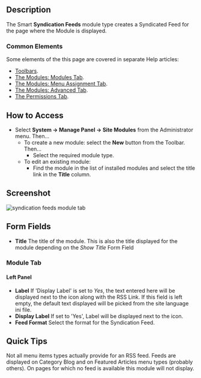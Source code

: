 <!-- Filename: Help4.x:Site_Modules:_Syndication_Feeds / Display title: Site Modules: Syndication Feeds -->

## Description

The Smart **Syndication Feeds** module type creates a Syndicated Feed
for the page where the Module is displayed.

### Common Elements

Some elements of the this page are covered in separate Help articles:

* [Toolbars](jdocmanual?article=help/common-elements/toolbars).
* [The Modules: Modules Tab](jdocmanual?article=help/modules/modules-module-tab).
* [The Modules: Menu Assignment Tab](jdocmanual?article=help/modules/modules-menu-assignment-tab).
* [The Modules: Advanced Tab](jdocmanual?article=help/modules/modules-advanced-tab).
* [The Permissions Tab](jdocmanual?article=help/common-elements/edit-permissions).

## How to Access

- Select **System → Manage Panel → Site Modules** from the
  Administrator menu. Then...
  - To create a new module: select the **New** button from the Toolbar.
    Then...
    - Select the required module type.
  - To edit an existing module:
    - Find the module in the list of installed modules and select the
      title link in the **Title** column.

## Screenshot

![syndication feeds module tab](../../../en/images/modules-site/modules-syndication-feeds-module-tab.png)

## Form Fields

- **Title** The title of the module. This is also the title displayed
  for the module depending on the *Show Title* Form Field

### Module Tab

#### Left Panel

- **Label** If 'Display Label' is set to *Yes*, the text entered here will
  be displayed next to the icon along with the RSS Link. If this field
  is left empty, the default text displayed will be picked from the site
  language ini file.
- **Display Label** If set to 'Yes', Label will be displayed next to the icon.
- **Feed Format** Select the format for the Syndication Feed.

## Quick Tips

Not all menu items types actually provide for an RSS feed. Feeds are displayed
on Category Blog and on Featured Articles menu types (probably others). On 
pages for which no feed is available this module will not display.
